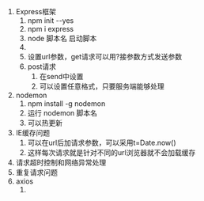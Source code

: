 1. Express框架
    1. npm init --yes
    2. npm i express
    3. node 脚本名 启动脚本
    4. 
    5. 设置url参数，get请求可以用?接参数方式发送参数
    6. post请求
        1. 在send中设置
        2. 可以设置任意格式，只要服务端能够处理
2. nodemon
    1. npm install -g nodemon
    2. 运行 nodemon 脚本名
    3. 可以热更新
3. IE缓存问题
    1. 可以在url后加请求参数，可以采用t=Date.now()
    2. 这样每次请求就是针对不同的url浏览器就不会加载缓存
4. 请求超时控制和网络异常处理
5. 重复请求问题
6. axios
    1. <script src="https://cdn.jsdelivr.net/npm/axios/dist/axios.min.js"></script>
    <script src="https://cdn.bootcdn.net/ajax/libs/axios/0.25.0/axios.js"></script>